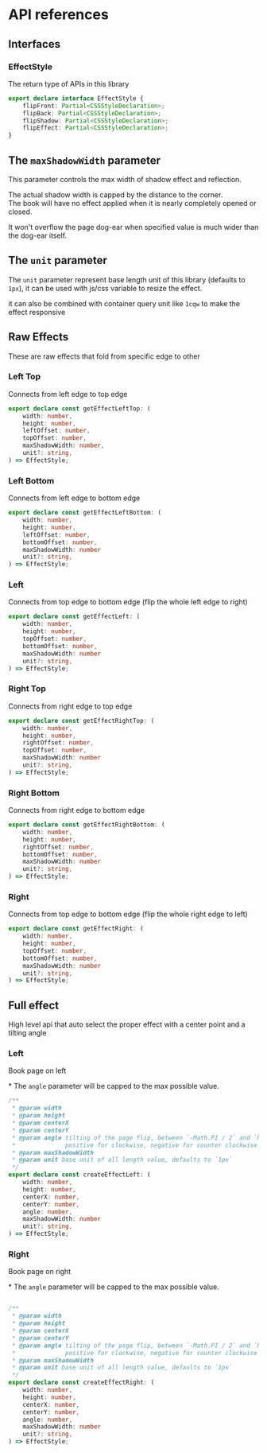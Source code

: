 # API references

<script setup>
import DemoLeftTop from './components/DemoLeftTop.vue'
import DemoLeftBottom from './components/DemoLeftBottom.vue'
import DemoLeft from './components/DemoLeft.vue'
import DemoRightTop from './components/DemoRightTop.vue'
import DemoRightBottom from './components/DemoRightBottom.vue'
import DemoRight from './components/DemoRight.vue'
import DemoEffectStrength from './components/DemoEffectStrength.vue'
import DemoEffectFull from './components/DemoEffectFull.vue'
import DemoEffectUnit from './components/DemoEffectUnit.vue'
</script>

## Interfaces

### EffectStyle

The return type of APIs in this library

```typescript
export declare interface EffectStyle {
    flipFront: Partial<CSSStyleDeclaration>;
    flipBack: Partial<CSSStyleDeclaration>;
    flipShadow: Partial<CSSStyleDeclaration>;
    flipEffect: Partial<CSSStyleDeclaration>;
}
```

## The `maxShadowWidth` parameter

This parameter controls the max width of shadow effect and reflection.

<DemoEffectStrength :top="60" :bottom="50" :initial-shadow="10"/>

<DemoEffectStrength :top="60" :bottom="50" :initial-shadow="30"/>

The actual shadow width is capped by the distance to the corner.  
The book will have no effect applied when it is nearly completely opened or closed.  

<DemoEffectStrength :top="10" :bottom="0" :initial-shadow="10"/>

It won't overflow the page dog-ear when specified value is much wider than the dog-ear itself.

<DemoEffectStrength :top="10" :bottom="0" :initial-shadow="50"/>

## The `unit` parameter

The `unit` parameter represent base length unit of this library (defaults to `1px`), it can be used with js/css variable to resize the effect.

<DemoEffectUnit/>
<DemoEffectUnit :initial-scale="0.5" />

it can also be combined with container query unit like `1cqw` to make the effect responsive

## Raw Effects

These are raw effects that fold from specific edge to other

### Left Top

Connects from left edge to top edge

<DemoLeftTop />

``` typescript
export declare const getEffectLeftTop: (
    width: number,
    height: number,
    leftOffset: number,
    topOffset: number,
    maxShadowWidth: number,
    unit?: string,
) => EffectStyle;
```

### Left Bottom

Connects from left edge to bottom edge

<DemoLeftBottom />

``` typescript
export declare const getEffectLeftBottom: (
    width: number,
    height: number,
    leftOffset: number,
    bottomOffset: number,
    maxShadowWidth: number
    unit?: string,
) => EffectStyle;
```

### Left

Connects from top edge to bottom edge (flip the whole left edge to right)

<DemoLeft />

``` typescript
export declare const getEffectLeft: (
    width: number,
    height: number,
    topOffset: number,
    bottomOffset: number,
    maxShadowWidth: number
    unit?: string,
) => EffectStyle;
```

### Right Top

Connects from right edge to top edge

<DemoRightTop />

``` typescript
export declare const getEffectRightTop: (
    width: number,
    height: number,
    rightOffset: number,
    topOffset: number,
    maxShadowWidth: number
    unit?: string,
) => EffectStyle;
```

### Right Bottom

Connects from right edge to bottom edge

<DemoRightBottom />

``` typescript
export declare const getEffectRightBottom: (
    width: number,
    height: number,
    rightOffset: number,
    bottomOffset: number,
    maxShadowWidth: number
    unit?: string,
) => EffectStyle;
```

### Right

Connects from top edge to bottom edge (flip the whole right edge to left)

<DemoRight />

``` typescript
export declare const getEffectRight: (
    width: number,
    height: number,
    topOffset: number,
    bottomOffset: number,
    maxShadowWidth: number
    unit?: string,
) => EffectStyle;
```

## Full effect

High level api that auto select the proper effect with a center point and a tilting angle

### Left

Book page on left

\* The `angle` parameter will be capped to the max possible value.

<DemoEffectFull />


``` typescript
/**
 * @param width
 * @param height
 * @param centerX
 * @param centerY
 * @param angle tilting of the page flip, between `-Math.PI / 2` and `Math.PI / 2`.
 *              positive for clockwise, negative for counter clockwise
 * @param maxShadowWidth
 * @param unit base unit of all length value, defaults to `1px`
 */
export declare const createEffectLeft: (
    width: number,
    height: number,
    centerX: number,
    centerY: number,
    angle: number,
    maxShadowWidth: number
    unit?: string,
) => EffectStyle;
```

### Right

Book page on right

\* The `angle` parameter will be capped to the max possible value.

<DemoEffectFull :onRight="true"/>

```typescript

/**
 * @param width
 * @param height
 * @param centerX
 * @param centerY
 * @param angle tilting of the page flip, between `-Math.PI / 2` and `Math.PI / 2`.
 *              positive for clockwise, negative for counter clockwise
 * @param maxShadowWidth
 * @param unit base unit of all length value, defaults to `1px`
 */
export declare const createEffectRight: (
    width: number,
    height: number,
    centerX: number,
    centerY: number,
    angle: number,
    maxShadowWidth: number
    unit?: string,
) => EffectStyle;
```